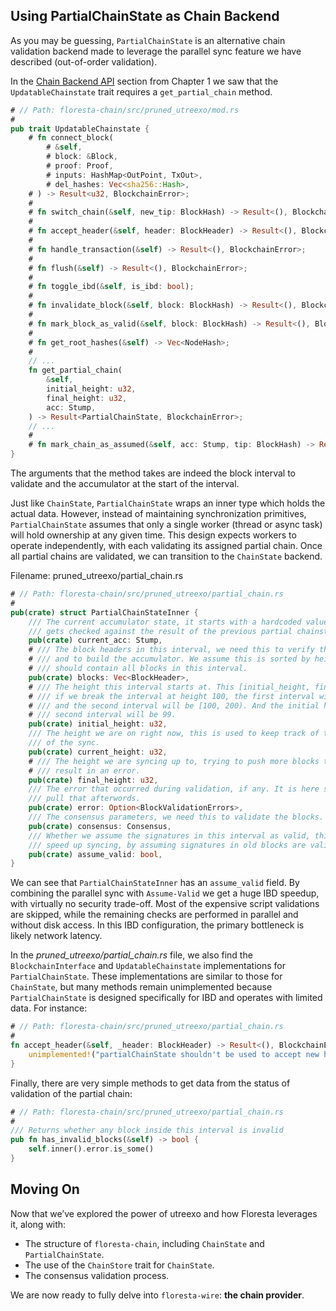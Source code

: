 ## Using PartialChainState as Chain Backend

As you may be guessing, `PartialChainState` is an alternative chain validation backend made to leverage the parallel sync feature we have described (out-of-order validation).

In the [Chain Backend API](ch01-02-chain-backend-api.md) section from Chapter 1 we saw that the `UpdatableChainstate` trait requires a `get_partial_chain` method.

```rust
# // Path: floresta-chain/src/pruned_utreexo/mod.rs
#
pub trait UpdatableChainstate {
    # fn connect_block(
        # &self,
        # block: &Block,
        # proof: Proof,
        # inputs: HashMap<OutPoint, TxOut>,
        # del_hashes: Vec<sha256::Hash>,
    # ) -> Result<u32, BlockchainError>;
    #
    # fn switch_chain(&self, new_tip: BlockHash) -> Result<(), BlockchainError>;
    #
    # fn accept_header(&self, header: BlockHeader) -> Result<(), BlockchainError>;
    #
    # fn handle_transaction(&self) -> Result<(), BlockchainError>;
    #
    # fn flush(&self) -> Result<(), BlockchainError>;
    #
    # fn toggle_ibd(&self, is_ibd: bool);
    #
    # fn invalidate_block(&self, block: BlockHash) -> Result<(), BlockchainError>;
    #
    # fn mark_block_as_valid(&self, block: BlockHash) -> Result<(), BlockchainError>;
    #
    # fn get_root_hashes(&self) -> Vec<NodeHash>;
    #
    // ...
    fn get_partial_chain(
        &self,
        initial_height: u32,
        final_height: u32,
        acc: Stump,
    ) -> Result<PartialChainState, BlockchainError>;
    // ...
    #
    # fn mark_chain_as_assumed(&self, acc: Stump, tip: BlockHash) -> Result<bool, BlockchainError>;
}
```

The arguments that the method takes are indeed the block interval to validate and the accumulator at the start of the interval.

Just like `ChainState`, `PartialChainState` wraps an inner type which holds the actual data. However, instead of maintaining synchronization primitives, `PartialChainState` assumes that only a single worker (thread or async task) will hold ownership at any given time. This design expects workers to operate independently, with each validating its assigned partial chain. Once all partial chains are validated, we can transition to the `ChainState` backend.

Filename: pruned_utreexo/partial_chain.rs

```rust
# // Path: floresta-chain/src/pruned_utreexo/partial_chain.rs
#
pub(crate) struct PartialChainStateInner {
    /// The current accumulator state, it starts with a hardcoded value and
    /// gets checked against the result of the previous partial chainstate.
    pub(crate) current_acc: Stump,
    # /// The block headers in this interval, we need this to verify the blocks
    # /// and to build the accumulator. We assume this is sorted by height, and
    # /// should contain all blocks in this interval.
    pub(crate) blocks: Vec<BlockHeader>,
    # /// The height this interval starts at. This [initial_height, final_height), so
    # /// if we break the interval at height 100, the first interval will be [0, 100)
    # /// and the second interval will be [100, 200). And the initial height of the
    # /// second interval will be 99.
    pub(crate) initial_height: u32,
    /// The height we are on right now, this is used to keep track of the progress
    /// of the sync.
    pub(crate) current_height: u32,
    # /// The height we are syncing up to, trying to push more blocks than this will
    # /// result in an error.
    pub(crate) final_height: u32,
    /// The error that occurred during validation, if any. It is here so we can
    /// pull that afterwords.
    pub(crate) error: Option<BlockValidationErrors>,
    /// The consensus parameters, we need this to validate the blocks.
    pub(crate) consensus: Consensus,
    /// Whether we assume the signatures in this interval as valid, this is used to
    /// speed up syncing, by assuming signatures in old blocks are valid.
    pub(crate) assume_valid: bool,
}
```

We can see that `PartialChainStateInner` has an `assume_valid` field. By combining the parallel sync with `Assume-Valid` we get a huge IBD speedup, with virtually no security trade-off. Most of the expensive script validations are skipped, while the remaining checks are performed in parallel and without disk access. In this IBD configuration, the primary bottleneck is likely network latency.

In the _pruned_utreexo/partial_chain.rs_ file, we also find the `BlockchainInterface` and `UpdatableChainstate` implementations for `PartialChainState`. These implementations are similar to those for `ChainState`, but many methods remain unimplemented because `PartialChainState` is designed specifically for IBD and operates with limited data. For instance:

```rust
# // Path: floresta-chain/src/pruned_utreexo/partial_chain.rs
#
fn accept_header(&self, _header: BlockHeader) -> Result<(), BlockchainError> {
    unimplemented!("partialChainState shouldn't be used to accept new headers")
}
```

Finally, there are very simple methods to get data from the status of validation of the partial chain:

```rust
# // Path: floresta-chain/src/pruned_utreexo/partial_chain.rs
#
/// Returns whether any block inside this interval is invalid
pub fn has_invalid_blocks(&self) -> bool {
    self.inner().error.is_some()
}
```

## Moving On

Now that we’ve explored the power of utreexo and how Floresta leverages it, along with:

- The structure of `floresta-chain`, including `ChainState` and `PartialChainState`.
- The use of the `ChainStore` trait for `ChainState`.
- The consensus validation process.

We are now ready to fully delve into `floresta-wire`: **the chain provider**.
